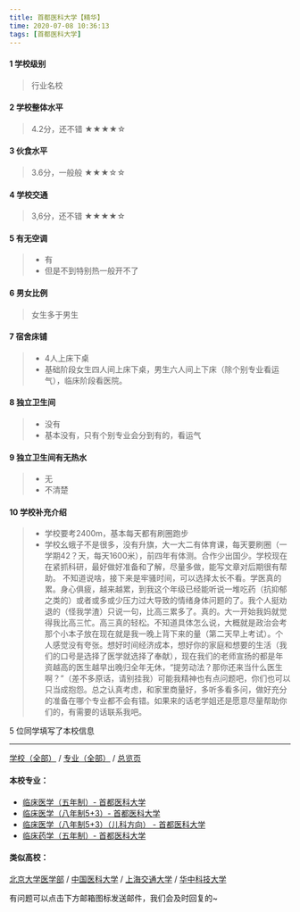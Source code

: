 ```yaml
---
title: 首都医科大学【精华】
time: 2020-07-08 10:36:13
tags: [首都医科大学]
---
```

#### 1 学校级别
> 行业名校


#### 2 学校整体水平
> 4.2分，还不错
★★★★☆


#### 3 伙食水平
>  3.6分，一般般
★★★☆☆


#### 4 学校交通
> 3,6分，还不错
★★★★☆


#### 5 有无空调
> - 有
> - 但是不到特别热一般开不了

#### 6 男女比例
> 女生多于男生


#### 7 宿舍床铺
> - 4人上床下桌
> - 基础阶段女生四人间上床下桌，男生六人间上下床（除个别专业看运气），临床阶段看医院。
 

#### 8 独立卫生间
> - 没有
> - 基本没有，只有个别专业会分到有的，看运气


#### 9 独立卫生间有无热水
> - 无
> - 不清楚

#### 10 学校补充介绍
> - 学校要考2400m，基本每天都有刷圈跑步
> - 学校幺蛾子不是很多，没有升旗，大一大二有体育课，每天要刷圈（一学期42？天，每天1600米），前四年有体测。合作少出国少。学校现在在紧抓科研，最好做好准备和了解，尽量多做，能写文章对后期很有帮助。
不知道说啥，接下来是牢骚时间，可以选择太长不看。学医真的累。身心俱疲，越来越累，到我这个年级已经能听说一堆吃药（抗抑郁之类的）或者或多或少压力过大导致的情绪身体问题的了。我个人挺劝退的（怪我学渣）只说一句，比高三累多了。真的。大一开始我妈就觉得我比高三忙。高三真的轻松。不知道具体怎么说，大概就是政治会考那个小本子放在现在就是我一晚上背下来的量（第二天早上考试）。个人感觉没有夸张。想好时间经济成本，想好你的家庭和想要的生活（我们的口号是选择了医学就选择了奉献），现在我们的老师宣扬的都是年资越高的医生越早出晚归全年无休，“提劳动法？那你还来当什么医生啊？”（差不多原话，请别挂我）可能我精神也有点问题吧，你们也可以只当成抱怨。总之认真考虑，和家里商量好，多听多看多问，做好充分的准备在哪个专业都不会有错。如果来的话老学姐还是愿意尽量帮助你们的，有需要的话联系我吧。

5 位同学填写了本校信息
***
[学校（全部）](https://univgo.github.io/2020/07/09/学校汇总页) / [专业（全部）](https://univgo.github.io/2020/07/09/专业汇总页) / [总览页](https://univgo.github.io/2020/07/09/总览)
#### 本校专业：
- [临床医学（五年制）- 首都医科大学](https://univgo.github.io/2020/07/08/临床医学（五年制）%20-%20首都医科大学)
- [临床医学（八年制5+3）- 首都医科大学](https://univgo.github.io/2020/07/08/临床医学（八年制5+3）%20-%20首都医科大学)
- [临床医学（八年制5+3）（儿科方向） - 首都医科大学](https://univgo.github.io/2020/07/08/5+3临床医学（儿科方向）%20-%20首都医科大学)
- [临床药学（五年制）- 首都医科大学](https://univgo.github.io/2020/07/08/临床药学（五年制）-%20首都医科大学)


#### 类似高校：
[北京大学医学部](https://univgo.github.io/2020/07/08/北京大学医学部) /  [中国医科大学](https://univgo.github.io/2020/07/08/中国医科大学) / [上海交通大学](https://univgo.github.io/2020/07/08/上海交通大学) / [华中科技大学](https://univgo.github.io/2020/07/08/华中科技大学)


有问题可以点击下方邮箱图标发送邮件，我们会及时回复的~
